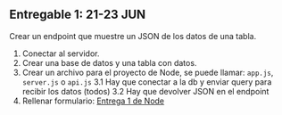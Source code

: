 ## Entregable 1: 21-23 JUN

Crear un endpoint que muestre un JSON de los datos de una tabla.

1. Conectar al servidor.
2. Crear una base de datos y una tabla con datos.
3. Crear un archivo para el proyecto de Node, se puede llamar: `app.js`, `server.js` o `api.js`
  3.1 Hay que conectar a la db y enviar query para recibir los datos (todos)
  3.2 Hay que devolver JSON en el endpoint
4. Rellenar formulario: [Entrega 1 de Node](https://forms.gle/pEZsHobdPP6fJiwc7)